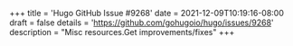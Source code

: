 +++
title = 'Hugo GitHub Issue #9268'
date = 2021-12-09T10:19:16-08:00
draft = false
details = 'https://github.com/gohugoio/hugo/issues/9268'
description = "Misc resources.Get improvements/fixes"
+++
